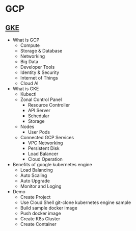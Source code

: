 # GCP
## [GKE](https://www.youtube.com/watch?v=s5X5y04uS_M)
* What is GCP
  * Compute
  * Storage & Database
  * Networking
  * Big Data
  * Developer Tools
  * Identity & Security
  * Internet of Things
  * Cloud AI
* What is GKE
  * Kubectl
  * Zonal Control Panel
    * Resource Controller
    * API Server
    * Schedular
    * Storage
  * Nodes
    * User Pods
  * Connected GCP Services
    * VPC Networking
    * Persistent Disk
    * Load Balancer
    * Cloud Operation
* Benefits of google kubernetes engine
  * Load Balancing
  * Auto Scaling
  * Auto Upgrade
  * Monitor and Loging
* Demo
  * Create Project
  * Use Cloud Shell git-clone kubernetes engine sample
  * Build sample docker image
  * Push docker image
  * Create K8s Cluster
  * Create Container